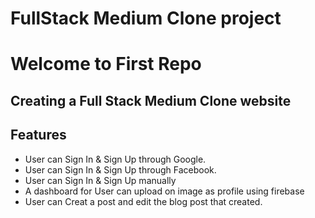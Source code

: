# FullStack Medium Clone project 
# Welcome to First Repo 

 ## Creating a Full Stack Medium Clone website 
  
  ## Features 
  - User can Sign In & Sign Up through Google.
  - User can Sign In & Sign Up through Facebook.
  - User can Sign In & Sign Up manually 
  - A dashboard for User can upload on image as profile using firebase 
  - User can Creat a post and edit the blog post that created.
